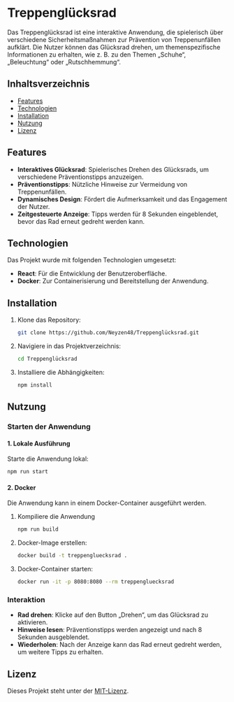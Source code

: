 # Treppenglücksrad

Das Treppenglücksrad ist eine interaktive Anwendung, die spielerisch über verschiedene Sicherheitsmaßnahmen zur Prävention von Treppenunfällen aufklärt. Die Nutzer können das Glücksrad drehen, um themenspezifische Informationen zu erhalten, wie z. B. zu den Themen „Schuhe“, „Beleuchtung“ oder „Rutschhemmung“.

## Inhaltsverzeichnis
- [Features](#features)
- [Technologien](#technologien)
- [Installation](#installation)
- [Nutzung](#nutzung)
- [Lizenz](#lizenz)

## Features
- **Interaktives Glücksrad**: Spielerisches Drehen des Glücksrads, um verschiedene Präventionstipps anzuzeigen.
- **Präventionstipps**: Nützliche Hinweise zur Vermeidung von Treppenunfällen.
- **Dynamisches Design**: Fördert die Aufmerksamkeit und das Engagement der Nutzer.
- **Zeitgesteuerte Anzeige**: Tipps werden für 8 Sekunden eingeblendet, bevor das Rad erneut gedreht werden kann.

## Technologien
Das Projekt wurde mit folgenden Technologien umgesetzt:
- **React**: Für die Entwicklung der Benutzeroberfläche.
- **Docker**: Zur Containerisierung und Bereitstellung der Anwendung.

## Installation
1. Klone das Repository:
   ```bash
   git clone https://github.com/Neyzen48/Treppenglücksrad.git
   ```
2. Navigiere in das Projektverzeichnis:
   ```bash
   cd Treppenglücksrad
   ```
3. Installiere die Abhängigkeiten:
   ```bash
   npm install
   ```

## Nutzung

### Starten der Anwendung

#### 1. Lokale Ausführung
Starte die Anwendung lokal:
   ```bash
   npm run start
   ```

#### 2. Docker
Die Anwendung kann in einem Docker-Container ausgeführt werden.

1. Kompiliere die Anwendung
   ```bash
   npm run build
   ``` 

2. Docker-Image erstellen:
   ```bash
   docker build -t treppengluecksrad .
   ```

3. Docker-Container starten:
   ```bash
   docker run -it -p 8080:8080 --rm treppengluecksrad
   ```

### Interaktion
- **Rad drehen**: Klicke auf den Button „Drehen“, um das Glücksrad zu aktivieren.
- **Hinweise lesen**: Präventionstipps werden angezeigt und nach 8 Sekunden ausgeblendet.
- **Wiederholen**: Nach der Anzeige kann das Rad erneut gedreht werden, um weitere Tipps zu erhalten.

## Lizenz
Dieses Projekt steht unter der [MIT-Lizenz](LICENSE).